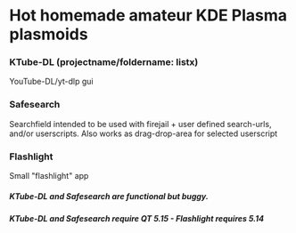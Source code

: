 # Hot homemade amateur KDE Plasma plasmoids

### KTube-DL (projectname/foldername: listx)
YouTube-DL/yt-dlp gui

### Safesearch
Searchfield intended to be used with firejail + user defined search-urls, and/or userscripts.
Also works as drag-drop-area for selected userscript

### Flashlight
Small "flashlight" app


##### KTube-DL and Safesearch are functional but buggy.
##### KTube-DL and Safesearch require QT 5.15 - Flashlight requires 5.14
